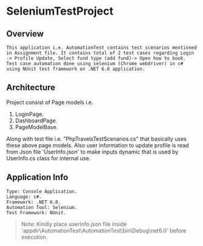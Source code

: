 # SeleniumTestProject
## Overview
    This application i.e. AutomationTest contains test scenarios mentioned in Assignment file. It contains total of 2 test cases regarding Login -> Profile Update, Select fund type (add fund)-> Open how to book. Test case automation done using selenium (Chrome webdriver) in c# using NUnit test framework on .NET 6.0 application.

## Architecture
Project consist of Page models i.e. </br>
1. LoginPage.
2. DashboardPage.
3. PageModelBase.

Along with test file i.e. "PhpTravelsTestScenarios.cs" that basically uses these above page models. Also user information to update profile is read from Json file 'UserInfo.json' to make inputs dynamic that is used by UserInfo.cs class for internal use.

## Application Info
	Type: Console Application.
	Language: c#.
	Framework: .NET 6.0.
	Automation Tool: Selenium.
	Test Framework: NUnit.

> Note: Kindly place userinfo.json file inside 'appdir\AutomationTest\AutomationTest\bin\Debug\net6.0' before execution.
